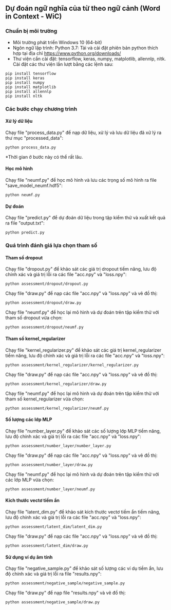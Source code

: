 ## Dự đoán ngữ nghĩa của từ theo ngữ cảnh (Word in Context - WiC)

### Chuẩn bị môi trường
- Môi trường phát triển Windows 10 (64-bit)
- Ngôn ngữ lập trình: Python 3.7:
Tải và cải đặt phiên bản python thích hợp tại địa chỉ https://www.python.org/downloads/
- Thư viện cần cài đặt: tensorflow, keras, numpy, matplotlib, allennlp, nltk.  Cài đặt các thư viện lần lượt bằng các lệnh sau:
```
pip install tensorflow
pip install keras
pip install numpy
pip install matplotlib
pip install allennlp
pip install nltk
```


### Các bước chạy chương trình

#### Xử lý dữ liệu
Chạy file "process_data.py" để nạp dữ liệu, xử lý và lưu dữ liệu đã xử lý ra thư mục "processed_data":
```
python process_data.py
```
*Thời gian ở bước này có thể rất lâu.

#### Học mô hình
Chạy file "neumf.py" để học mô hình và lưu các trọng số mô hình ra file "save_model_neumf.hdf5":
```
python neumf.py
```

#### Dự đoán
Chạy file "predict.py" để dự đoán dữ liệu trong tập kiểm thử và xuất kết quả ra file "output.txt":
```
python predict.py
```

### Quá trình đánh giá lựa chọn tham số

#### Tham số dropout
Chạy file "dropout.py" để khảo sát các giá trị dropout tiềm năng, lưu độ chính xác và giá trị lỗi ra các file "acc.npy" và "loss.npy":
```
python assessment/dropout/dropout.py
```
Chạy file "draw.py" để nạp các file "acc.npy" và "loss.npy" và vẽ đồ thị:
```
python assessment/dropout/draw.py
```
Chạy file "neumf.py" để học lại mô hình và dự đoán trên tập kiểm thử với tham số dropout vừa chọn:
```
python assessment/dropout/neumf.py
```

#### Tham số kernel_regularizer
Chạy file "kernel_regularizer.py" để khảo sát các giá trị kernel_regularizer tiềm năng, lưu độ chính xác và giá trị lỗi ra các file "acc.npy" và "loss.npy":
```
python assessment/kernel_regularizer/kernel_regularizer.py
```
Chạy file "draw.py" để nạp các file "acc.npy" và "loss.npy" và vẽ đồ thị:
```
python assessment/kernel_regularizer/draw.py
```
Chạy file "neumf.py" để học lại mô hình và dự đoán trên tập kiểm thử với tham số kernel_regularizer vừa chọn:
```
python assessment/kernel_regularizer/neumf.py
```

#### Số lượng các lớp MLP
Chạy file "number_layer.py" để khảo sát các số lượng lớp MLP tiềm năng, lưu độ chính xác và giá trị lỗi ra các file "acc.npy" và "loss.npy":
```
python assessment/number_layer/number_layer.py
```
Chạy file "draw.py" để nạp các file "acc.npy" và "loss.npy" và vẽ đồ thị:
```
python assessment/number_layer/draw.py
```
Chạy file "neumf.py" để học lại mô hình và dự đoán trên tập kiểm thử với các lớp MLP vừa chọn:
```
python assessment/number_layer/neumf.py
```

#### Kích thước vectơ tiềm ẩn
Chạy file "latent_dim.py" để khảo sát kích thước vectơ tiềm ẩn tiềm năng, lưu độ chính xác và giá trị lỗi ra các file "acc.npy" và "loss.npy":
```
python assessment/latent_dim/latent_dim.py
```
Chạy file "draw.py" để nạp các file "acc.npy" và "loss.npy" và vẽ đồ thị:
```
python assessment/latent_dim/draw.py
```


#### Sử dụng ví dụ âm tính
Chạy file "negative_sample.py" để khảo sát số lượng các ví dụ tiềm ẩn, lưu độ chính xác và giá trị lỗi ra file "results.npy":
```
python assessment/negative_sample/negative_sample.py
```
Chạy file "draw.py" để nạp file "results.npy" và vẽ đồ thị:
```
python assessment/negative_sample/draw.py
```
